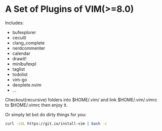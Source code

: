 A Set of Plugins of VIM(>=8.0)
======

Includes:

* bufexplorer
* cecuitl
* clang_complete
* nerdcommenter
* calendar
* drawit!
* minibufexpl
* taglist
* todolist
* vim-go
* deoplete.nvim
* ...

Checkout(recursive) folders into $HOME/.vim/ and link $HOME/.vim/.vimrc to
$HOME/.vimrc then enjoy it.

Or simply let bot do dirty things for you:

```bash
curl -sSL https://git.io/install-vim | bash -c
```

